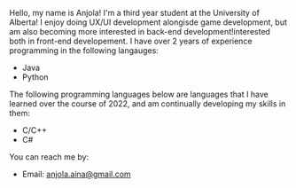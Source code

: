 Hello, my name is Anjola! I'm a third year student at the University of Alberta! I enjoy doing UX/UI development alongisde game development, but am also becoming more interested in back-end development!interested both in front-end developement. I have over 2 years of experience programming in the following langauges:
  - Java
  - Python
  
The following programming languages below are languages that I have learned over the course of 2022, and am continually developing my skills in them:
  - C/C++
  - C#

You can reach me by:
  - Email: anjola.aina@gmail.com
 
<!---
anj0la/anj0la is a ✨ special ✨ repository because its `README.md` (this file) appears on your GitHub profile.
You can click the Preview link to take a look at your changes.
--->

